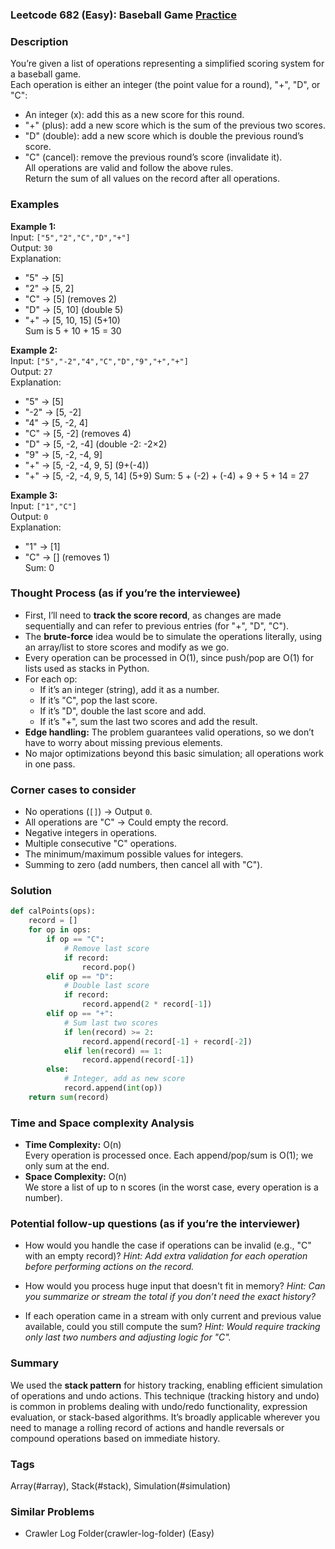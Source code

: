 ### Leetcode 682 (Easy): Baseball Game [Practice](https://leetcode.com/problems/baseball-game)

### Description  
You’re given a list of operations representing a simplified scoring system for a baseball game.  
Each operation is either an integer (the point value for a round), "+", "D", or "C":
- An integer \(x\): add this as a new score for this round.
- "+" (plus): add a new score which is the sum of the previous two scores.
- "D" (double): add a new score which is double the previous round’s score.
- "C" (cancel): remove the previous round’s score (invalidate it).  
All operations are valid and follow the above rules.  
Return the sum of all values on the record after all operations.

### Examples  

**Example 1:**  
Input: `["5","2","C","D","+"]`  
Output: `30`  
Explanation:  
- "5" → [5]  
- "2" → [5, 2]  
- "C" → [5] (removes 2)
- "D" → [5, 10] (double 5)
- "+" → [5, 10, 15] (5+10)  
Sum is 5 + 10 + 15 = 30

**Example 2:**  
Input: `["5","-2","4","C","D","9","+","+"]`  
Output: `27`  
Explanation:  
- "5" → [5]  
- "-2" → [5, -2]  
- "4" → [5, -2, 4]  
- "C" → [5, -2] (removes 4)  
- "D" → [5, -2, -4] (double -2: -2×2)  
- "9" → [5, -2, -4, 9]  
- "+" → [5, -2, -4, 9, 5] (9+(-4))
- "+" → [5, -2, -4, 9, 5, 14] (5+9)
Sum: 5 + (-2) + (-4) + 9 + 5 + 14 = 27

**Example 3:**  
Input: `["1","C"]`  
Output: `0`  
Explanation:  
- "1" → [1]
- "C" → [] (removes 1)  
Sum: 0

### Thought Process (as if you’re the interviewee)  
- First, I’ll need to **track the score record**, as changes are made sequentially and can refer to previous entries (for "+", "D", "C").
- The **brute-force** idea would be to simulate the operations literally, using an array/list to store scores and modify as we go.
- Every operation can be processed in O(1), since push/pop are O(1) for lists used as stacks in Python.
- For each op:
    - If it’s an integer (string), add it as a number.
    - If it’s "C", pop the last score.
    - If it’s "D", double the last score and add.
    - If it’s "+", sum the last two scores and add the result.
- **Edge handling:** The problem guarantees valid operations, so we don’t have to worry about missing previous elements.
- No major optimizations beyond this basic simulation; all operations work in one pass.

### Corner cases to consider  
- No operations (`[]`) → Output `0`.
- All operations are "C" → Could empty the record.
- Negative integers in operations.
- Multiple consecutive "C" operations.
- The minimum/maximum possible values for integers.
- Summing to zero (add numbers, then cancel all with "C").

### Solution

```python
def calPoints(ops):
    record = []
    for op in ops:
        if op == "C":
            # Remove last score
            if record:
                record.pop()
        elif op == "D":
            # Double last score
            if record:
                record.append(2 * record[-1])
        elif op == "+":
            # Sum last two scores
            if len(record) >= 2:
                record.append(record[-1] + record[-2])
            elif len(record) == 1:
                record.append(record[-1])
        else:
            # Integer, add as new score
            record.append(int(op))
    return sum(record)
```

### Time and Space complexity Analysis  

- **Time Complexity:** O(n)  
  Every operation is processed once. Each append/pop/sum is O(1); we only sum at the end.
- **Space Complexity:** O(n)  
  We store a list of up to n scores (in the worst case, every operation is a number).

### Potential follow-up questions (as if you’re the interviewer)  

- How would you handle the case if operations can be invalid (e.g., "C" with an empty record)?
  *Hint: Add extra validation for each operation before performing actions on the record.*

- How would you process huge input that doesn't fit in memory?
  *Hint: Can you summarize or stream the total if you don’t need the exact history?*

- If each operation came in a stream with only current and previous value available, could you still compute the sum?
  *Hint: Would require tracking only last two numbers and adjusting logic for "C".*

### Summary
We used the **stack pattern** for history tracking, enabling efficient simulation of operations and undo actions. This technique (tracking history and undo) is common in problems dealing with undo/redo functionality, expression evaluation, or stack-based algorithms. It’s broadly applicable wherever you need to manage a rolling record of actions and handle reversals or compound operations based on immediate history.

### Tags
Array(#array), Stack(#stack), Simulation(#simulation)

### Similar Problems
- Crawler Log Folder(crawler-log-folder) (Easy)